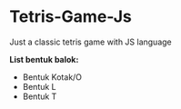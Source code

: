 # Tetris-Game-Js
Just a classic tetris game with JS language

**List bentuk balok:**
- Bentuk Kotak/O
- Bentuk L
- Bentuk T
